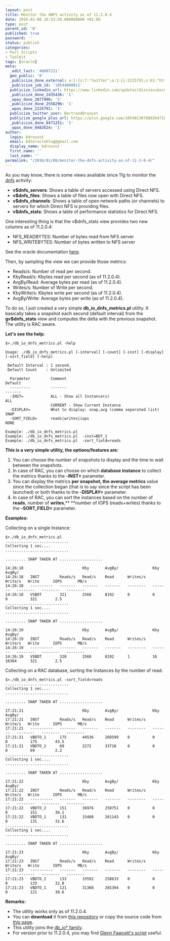 ```yaml
---
layout: post
title: Monitor the dNFS activity as of 11.2.0.4
date: 2016-01-08 16:53:59.000000000 +01:00
type: post
parent_id: '0'
published: true
password: ''
status: publish
categories:
- Perl Scripts
- ToolKit
tags: [oracle]
meta:
  _edit_last: '40807211'
  geo_public: '0'
  _publicize_done_external: a:1:{s:7:"twitter";a:1:{i:2225791;s:61:"https://twitter.com/BertrandDrouvot/status/685489652522827776";}}
  _publicize_job_id: '18544080011'
  publicize_linkedin_url: https://www.linkedin.com/updates?discuss=&scope=16310177&stype=M&topic=6091255340907716609&type=U&a=xlAt
  _publicize_done_2435436: '1'
  _wpas_done_2077996: '1'
  _publicize_done_2558296: '1'
  _wpas_done_2225791: '1'
  publicize_twitter_user: BertrandDrouvot
  publicize_google_plus_url: https://plus.google.com/105401307688264718604/posts/gFvYsMYx5gf
  _publicize_done_8471251: '1'
  _wpas_done_8482624: '1'
author:
  login: bdrouvot
  email: bdtoracleblog@gmail.com
  display_name: bdrouvot
  first_name: ''
  last_name: ''
permalink: "/2016/01/08/monitor-the-dnfs-activity-as-of-11-2-0-4/"
---
```


As you may know, there is some views available since 11g to monitor the [dnfs](http://www.oracle.com/technetwork/articles/directnfsclient-11gr1-twp-129785.pdf) activity:

-   **v$dnfs\_servers**: Shows a table of servers accessed using Direct NFS.
-   **v$dnfs\_files**: Shows a table of files now open with Direct NFS.
-   **v$dnfs\_channels**: Shows a table of open network paths (or channels) to servers for which Direct NFS is providing files.
-   **v$dnfs\_stats**: Shows a table of performance statistics for Direct NFS.

One interesting thing is that the v$dnfs\_stats view provides two new columns as of 11.2.0.4:

-   NFS\_READBYTES: Number of bytes read from NFS server
-   NFS\_WRITEBYTES: Number of bytes written to NFS server

See the oracle documentation [here](http://docs.oracle.com/cd/E11882_01/server.112/e40402/dynviews_1120.htm#REFRN30495).

Then, by sampling the view we can provide those metrics:

-   Reads/s: Number of read per second.
-   KbyRead/s: Kbytes read per second (as of 11.2.0.4).
-   AvgBy/Read: Average bytes per read (as of 11.2.0.4).
-   Writes/s: Number of Write per second.
-   KbyWrite/s: Kbytes write per second (as of 11.2.0.4).
-   AvgBy/Write: Average bytes per write (as of 11.2.0.4).

To do so, I just created a very simple **db\_io\_dnfs\_metrics.pl** utility. It basically takes a snapshot each second (default interval) from the **gv$dnfs\_stats** view and computes the delta with the previous snapshot. The utility is RAC aware.

**Let's see the help:**

    $>./db_io_dnfs_metrics.pl -help

    Usage: ./db_io_dnfs_metrics.pl [-interval] [-count] [-inst] [-display] [-sort_field] [-help]

     Default Interval : 1 second.
     Default Count    : Unlimited

      Parameter         Comment                                                           Default
      ---------         -------                                                           -------
      -INST=            ALL - Show all Instance(s)                                        ALL
                        CURRENT - Show Current Instance
      -DISPLAY=         What to display: snap,avg (comma separated list)                  SNAP
      -SORT_FIELD=      reads|writes|iops                                                 NONE

    Example: ./db_io_dnfs_metrics.pl
    Example: ./db_io_dnfs_metrics.pl  -inst=BDT_1
    Example: ./db_io_dnfs_metrics.pl  -sort_field=reads

**This is a very simple utility, the options/features are:**

1.  You can choose the number of snapshots to display and the time to wait between the snapshots.
2.  In case of RAC, you can choose on which **database instance** to collect the metrics thanks to the –**INST=** parameter.
3.  You can display the metrics **per snapshot, the average metrics** value since the collection began (that is to say since the script has been launched) or both thanks to the –**DISPLAY=** parameter.
4.  In case of RAC, you can sort the instances based on the number of **reads**, number of **writes**,** **number of IOPS (reads+writes) thanks to the –**SORT\_FIELD=** parameter.

**Examples:**

Collecting on a single Instance:

    $>./db_io_dnfs_metrics.pl
    ............................
    Collecting 1 sec....
    ............................

    ......... SNAP TAKEN AT ...................

    14:26:18                          Kby       AvgBy/               Kby       AvgBy/
    14:26:18   INST         Reads/s   Read/s    Read      Writes/s   Write/s   Write      IOPS       MB/s
    14:26:18   ----------   -------   -------   -------   --------   -------   --------   --------   --------
    14:26:18   VSBDT        321       2568      8192      0          0         0          321        2.5
    ............................
    Collecting 1 sec....
    ............................

    ......... SNAP TAKEN AT ...................

    14:26:19                          Kby       AvgBy/               Kby       AvgBy/
    14:26:19   INST         Reads/s   Read/s    Read      Writes/s   Write/s   Write      IOPS       MB/s
    14:26:19   ----------   -------   -------   -------   --------   -------   --------   --------   --------
    14:26:19   VSBDT        320       2560      8192      1          16        16384      321        2.5

Collecting on a RAC database, sorting the Instances by the number of read:

    $>./db_io_dnfs_metrics.pl -sort_field=reads
    ............................
    Collecting 1 sec....
    ............................

    ......... SNAP TAKEN AT ...................

    17:21:21                          Kby       AvgBy/               Kby       AvgBy/
    17:21:21   INST         Reads/s   Read/s    Read      Writes/s   Write/s   Write      IOPS       MB/s
    17:21:21   ----------   -------   -------   -------   --------   -------   --------   --------   --------
    17:21:21   VBDTO_1      175       44536     260599    0          0         0          175        43.5
    17:21:21   VBDTO_2      69        2272      33718     0          0         0          69         2.2
    ............................
    Collecting 1 sec....
    ............................

    ......... SNAP TAKEN AT ...................

    17:21:22                          Kby       AvgBy/               Kby       AvgBy/
    17:21:22   INST         Reads/s   Read/s    Read      Writes/s   Write/s   Write      IOPS       MB/s
    17:21:22   ----------   -------   -------   -------   --------   -------   --------   --------   --------
    17:21:22   VBDTO_2      151       36976     250751    0          0         0          151        36.1
    17:21:22   VBDTO_1      131       33408     261143    0          0         0          131        32.6
    ............................
    Collecting 1 sec....
    ............................

    ......... SNAP TAKEN AT ...................

    17:21:23                          Kby       AvgBy/               Kby       AvgBy/
    17:21:23   INST         Reads/s   Read/s    Read      Writes/s   Write/s   Write      IOPS       MB/s
    17:21:23   ----------   -------   -------   -------   --------   -------   --------   --------   --------
    17:21:23   VBDTO_2      133       33592     258633    0          0         0          133        32.8
    17:21:23   VBDTO_1      121       31360     265394    0          0         0          121        30.6

**Remarks:**

-   The utility works only as of 11.2.0.4.
-   You can **download** it from [this repository](https://docs.google.com/folderview?id=0B7Jf_4JdsptpRHdyOWk1VTdUdEU) or copy the source code from [this page](https://bdrouvot.wordpress.com/db_io_dnfs_metrics_script/ "db_io_type_metrics_source").
-   This utility joins the [db\_io\* family](https://bdrouvot.wordpress.com/2014/05/09/db_iometrics-family/).
-   For version prior to 11.2.0.4, you may find [Glenn Fawcett's script](https://glennfawcett.wordpress.com/2010/02/18/simple-script-to-monitor-dnfs-activity/) useful.
